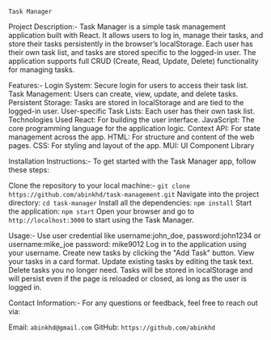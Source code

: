 `Task Manager`

Project Description:-
Task Manager is a simple task management application built with React. It allows users to log in, manage their tasks, and store their tasks persistently in the browser’s localStorage. Each user has their own task list, and tasks are stored specific to the logged-in user. The application supports full CRUD (Create, Read, Update, Delete) functionality for managing tasks.

Features:-
Login System: Secure login for users to access their task list.
Task Management: Users can create, view, update, and delete tasks.
Persistent Storage: Tasks are stored in localStorage and are tied to the logged-in user.
User-specific Task Lists: Each user has their own task list.
Technologies Used
React: For building the user interface.
JavaScript: The core programming language for the application logic.
Context API: For state management across the app.
HTML: For structure and content of the web pages.
CSS: For styling and layout of the app.
MUI: UI Component Library

Installation Instructions:-
To get started with the Task Manager app, follow these steps:

Clone the repository to your local machine:-
`git clone https://github.com/abinkhd/task-management.git`
Navigate into the project directory:
`cd task-manager`
Install all the dependencies:
`npm install`
Start the application:
`npm start`
Open your browser and go to `http://localhost:3000` to start using the Task Manager.

Usage:-
Use user credential like username:john_doe, password:john1234 or username:mike_joe password: mike9012
Log in to the application using your username.
Create new tasks by clicking the "Add Task" button.
View your tasks in a card format.
Update existing tasks by editing the task text.
Delete tasks you no longer need.
Tasks will be stored in localStorage and will persist even if the page is reloaded or closed, as long as the user is logged in.

Contact Information:-
For any questions or feedback, feel free to reach out via:

Email: `abinkhd@gmail.com`
GitHub: `https://github.com/abinkhd`
